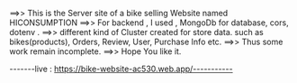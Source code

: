 ==>> This is the Server site of a bike selling Website named HICONSUMPTION
==>> For backend , I used , MongoDb for database, cors, dotenv .
==>> different kind of Cluster created for store data. such as bikes(products), Orders, Review, User, Purchase Info etc.
==>> Thus some work remain incomplete.
==>> Hope You like it.

-------live : https://bike-website-ac530.web.app/-----------
